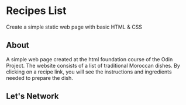 # Recipes List
Create a simple static web page with basic HTML & CSS

## About
A simple web page created at the html foundation course of the Odin Project. 
The website consists of a list of traditional Moroccan dishes. By clicking on a recipe link, you will see the instructions and ingredients needed to prepare the dish.

## Let's Network

